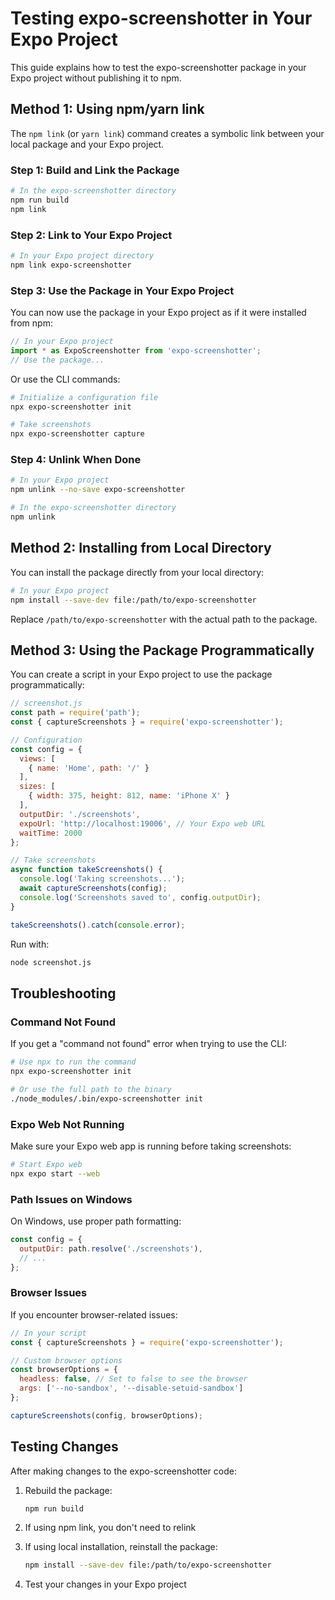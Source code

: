 # Testing expo-screenshotter in Your Expo Project

This guide explains how to test the expo-screenshotter package in your Expo project without publishing it to npm.

## Method 1: Using npm/yarn link

The `npm link` (or `yarn link`) command creates a symbolic link between your local package and your Expo project.

### Step 1: Build and Link the Package

```bash
# In the expo-screenshotter directory
npm run build
npm link
```

### Step 2: Link to Your Expo Project

```bash
# In your Expo project directory
npm link expo-screenshotter
```

### Step 3: Use the Package in Your Expo Project

You can now use the package in your Expo project as if it were installed from npm:

```javascript
// In your Expo project
import * as ExpoScreenshotter from 'expo-screenshotter';
// Use the package...
```

Or use the CLI commands:

```bash
# Initialize a configuration file
npx expo-screenshotter init

# Take screenshots
npx expo-screenshotter capture
```

### Step 4: Unlink When Done

```bash
# In your Expo project
npm unlink --no-save expo-screenshotter

# In the expo-screenshotter directory
npm unlink
```

## Method 2: Installing from Local Directory

You can install the package directly from your local directory:

```bash
# In your Expo project
npm install --save-dev file:/path/to/expo-screenshotter
```

Replace `/path/to/expo-screenshotter` with the actual path to the package.

## Method 3: Using the Package Programmatically

You can create a script in your Expo project to use the package programmatically:

```javascript
// screenshot.js
const path = require('path');
const { captureScreenshots } = require('expo-screenshotter');

// Configuration
const config = {
  views: [
    { name: 'Home', path: '/' }
  ],
  sizes: [
    { width: 375, height: 812, name: 'iPhone X' }
  ],
  outputDir: './screenshots',
  expoUrl: 'http://localhost:19006', // Your Expo web URL
  waitTime: 2000
};

// Take screenshots
async function takeScreenshots() {
  console.log('Taking screenshots...');
  await captureScreenshots(config);
  console.log('Screenshots saved to', config.outputDir);
}

takeScreenshots().catch(console.error);
```

Run with:
```bash
node screenshot.js
```

## Troubleshooting

### Command Not Found

If you get a "command not found" error when trying to use the CLI:

```bash
# Use npx to run the command
npx expo-screenshotter init

# Or use the full path to the binary
./node_modules/.bin/expo-screenshotter init
```

### Expo Web Not Running

Make sure your Expo web app is running before taking screenshots:

```bash
# Start Expo web
npx expo start --web
```

### Path Issues on Windows

On Windows, use proper path formatting:

```javascript
const config = {
  outputDir: path.resolve('./screenshots'),
  // ...
};
```

### Browser Issues

If you encounter browser-related issues:

```javascript
// In your script
const { captureScreenshots } = require('expo-screenshotter');

// Custom browser options
const browserOptions = {
  headless: false, // Set to false to see the browser
  args: ['--no-sandbox', '--disable-setuid-sandbox']
};

captureScreenshots(config, browserOptions);
```

## Testing Changes

After making changes to the expo-screenshotter code:

1. Rebuild the package:
   ```bash
   npm run build
   ```

2. If using npm link, you don't need to relink
3. If using local installation, reinstall the package:
   ```bash
   npm install --save-dev file:/path/to/expo-screenshotter
   ```

4. Test your changes in your Expo project 